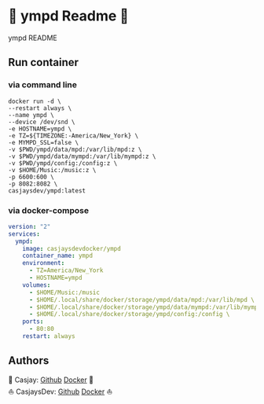 # 👋 ympd Readme 👋

ympd README

## Run container

### via command line

```shell
docker run -d \
--restart always \
--name ympd \
--device /dev/snd \
-e HOSTNAME=ympd \
-e TZ=${TIMEZONE:-America/New_York} \
-e MYMPD_SSL=false \
-v $PWD/ympd/data/mpd:/var/lib/mpd:z \
-v $PWD/ympd/data/mympd:/var/lib/mympd:z \
-v $PWD/ympd/config:/config:z \
-v $HOME/Music:/music:z \
-p 6600:600 \
-p 8082:8082 \
casjaysdev/ympd:latest
```

### via docker-compose

```yaml
version: "2"
services:
  ympd:
    image: casjaysdevdocker/ympd
    container_name: ympd
    environment:
      - TZ=America/New_York
      - HOSTNAME=ympd
    volumes:
      - $HOME/Music:/music
      - $HOME/.local/share/docker/storage/ympd/data/mpd:/var/lib/mpd \
      - $HOME/.local/share/docker/storage/ympd/data/mympd:/var/lib/mympd \
      - $HOME/.local/share/docker/storage/ympd/config:/config \
    ports:
      - 80:80
    restart: always
```

## Authors  

🤖 Casjay: [Github](https://github.com/casjay) [Docker](https://hub.docker.com/casjay) 🤖  
⛵ CasjaysDev: [Github](https://github.com/casjaysdev) [Docker](https://hub.docker.com/casjaysdev) ⛵  
